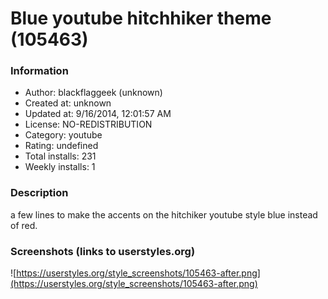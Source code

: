 # Blue youtube hitchhiker theme (105463)

### Information
- Author: blackflaggeek (unknown)
- Created at: unknown
- Updated at: 9/16/2014, 12:01:57 AM
- License: NO-REDISTRIBUTION
- Category: youtube
- Rating: undefined
- Total installs: 231
- Weekly installs: 1


### Description
a few lines to make the accents on the hitchiker youtube style blue instead of red.


### Screenshots (links to userstyles.org)
![https://userstyles.org/style_screenshots/105463-after.png](https://userstyles.org/style_screenshots/105463-after.png)


